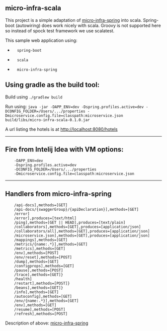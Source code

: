 ## micro-infra-scala

This project is a simple adaptation of [micro-infra-spring](https://github.com/4finance/micro-infra-spring)  into scala. 
Spring-boot (autowiring) does work nicely with scala. Groovy is not supported here so instead of spock test framework we use scalatest.

This sample web application using:

*       spring-boot
*       scala
*       micro-infra-spring

## Using gradle as the build tool:


Build using `./gradlew build`

Run using: `java -jar -DAPP_ENV=dev -Dspring.profiles.active=dev -DCONFIG_FOLDER=/Users/.../properties -Dmicroservice.config.file=classpath:microservice.json build/libs/micro-infra-scala-0.1.0.jar`

A url listing the hotels is at [http://localhost:8080/hotels](http://localhost:8080/hotels)

---

## Fire from Intelij Idea with VM options:

        -DAPP_ENV=dev
        -Dspring.profiles.active=dev
        -DCONFIG_FOLDER=/Users/.../properties
        -Dmicroservice.config.file=classpath:microservice.json

---

## Handlers from micro-infra-spring

        /api-docs],methods=[GET]
        /api-docs/{swaggerGroup}/{apiDeclaration}],methods=[GET]
        /error]
        /error],produces=[text/html]
        /ping],methods=[GET || HEAD],produces=[text/plain]
        /collaborators],methods=[GET],produces=[application/json]
        /collaborators/all],methods=[GET],produces=[application/json]
        /microservice.json],methods=[GET],produces=[application/json]
        /mappings],methods=[GET]
        /metrics/{name:.*}],methods=[GET]
        /metrics],methods=[GET]
        /env],methods=[POST]
        /env/reset],methods=[POST]
        /dump],methods=[GET]
        /configprops],methods=[GET]
        /pause],methods=[POST]
        /trace],methods=[GET]}
        /health]
        /restart],methods=[POST]}
        /beans],methods=[GET]}
        /info],methods=[GET]
        /autoconfig],methods=[GET]
        /env/{name:.*}],methods=[GET]
        /env],methods=[GET]
        /resume],methods=[POST]
        /refresh],methods=[POST]

Description of above:  [micro-infra-spring](https://github.com/4finance/micro-infra-spring)